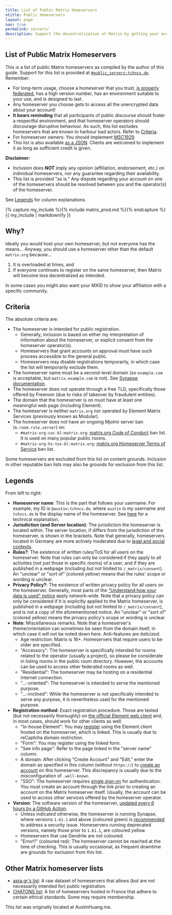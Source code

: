```yaml
---
title: List of Public Matrix Homeservers
ntitle: Public Homeservers
layout: page
nav: true
permalink: servers/
description: Support the decentralization of Matrix by getting your account on an alternative homeserver!
---
```


<script>
document.addEventListener('DOMContentLoaded', (event) => {
  Array.from(document.getElementsByTagName("tr")).forEach(r => {
    let c = r.children;
    let i = 2;
    while(i < 4) {
      switch (c[i].textContent) {
        case "No":
          c[i].classList.add("red");
          break;
        case "Yes":
        case "CoC and ToS":
          c[i].classList.add("green");
          break;
        default:
          c[i].classList.add("orange");
      }
      i++;
    }
    i = r.children.length - 1;
    if (c[i].textContent == "Error!!")
      c[i].classList.add("red");
    else if (c[i].textContent.indexOf("Dendrite") == -1)
      c[i].classList.add((parseFloat(c[i].textContent.substring(2)) >= 61.1) ? "green" : "orange");
  })
})
</script>

## List of Public Matrix Homeservers

This is a list of public Matrix homeservers as compiled by the author of this guide. Support for this list is provided at [`#public_servers:tchncs.de`](https://matrix.to/#/#public_servers:tchncs.de). Remember:

* For long-term usage, choose a homeserver that you trust, [is properly federated](https://federationtester.matrix.org/), has a high version number, has an environment suitable to your use, and is designed to last.
* Any homeserver you choose gets to access all the unencrypted data about your account!
* **It bears reminding** that all participants of public discourse should foster a respectful environment, and that homeserver operators should discourage disruptive behaviour. As such, this list excludes homeservers that are known to harbour bad actors. Refer to [Criteria](#criteria).
* For homeserver owners: You should implement [MSC1929](https://github.com/matrix-org/matrix-doc/blob/hs/proposal-admin-contact-1/proposals/1929-admin-contact.md).
* This list is also available [as a JSON](../servers.json). Clients are welcomed to implement it as long as sufficient credit is given.

**Disclaimer:**

* Inclusion does **NOT** imply any opinion (affiliation, endorsement, etc.) on individual homeservers, nor any guarantee regarding their availability.
* This list is provided "as is." Any dispute regarding your account on one of the homeservers should be resolved between you and the operator(s) of the homeserver.

See [Legends](#legends) for column explanations.

{% capture my_include %}{% include matrix_prod.md %}{% endcapture %}
{{ my_include | markdownify }}

## Why?

Ideally you would host your own homeserver, but not everyone has the means... Anyway, you should use a homeserver other than the default `matrix.org` because...

1. It is overloaded at times, and
2. If everyone continues to register on the same homeserver, then Matrix will become less decentralized as intended.

In some cases you might also want your MXID to show your affiliation with a specific community.

## Criteria

The absolute criteria are:

* The homeserver is intended for public registration.
  * Generally, inclusion is based on either my interpretation of information about the homeserver, or explicit consent from the homeserver operator(s).
  * Homeservers that grant accounts on approval must have such process accessible to the general public.
  * Homeservers may disable registrations temporarily, in which case the list will temporarily exclude them.
* The homeserver name must be a second-level domain (so `example.com` is acceptable, but `matrix.example.com` is not). See [Synapse documentation](https://matrix-org.github.io/synapse/latest/delegate.html).
* The homeserver does not operate through a free TLD, specifically those offered by Freenom (due to risks of takeover by fraudulent entities).
* The domain that the homeserver is on must have at least one meaningful web page (including Element).
* The homeserver is neither `matrix.org` nor operated by Element Matrix Services (previously known as Modular).
* The homeserver does not have an ongoing Mjolnir server ban (`m.room.rule.server`) on:
  * `#matrix-org-coc-bl:matrix.org`: [matrix.org Code of Conduct](https://matrix.org/legal/code-of-conduct/) ban list. It is used on many popular public rooms.
  * `#matrix-org-hs-tos-bl:matrix.org`: [matrix.org Homeserver Terms of Service](https://matrix.org/legal/terms-and-conditions/) ban list.

Some homeservers are excluded from this list on content grounds. Inclusion in other reputable ban lists may also be grounds for exclusion from this list.

## Legends

From left to right:

* **Homeserver name**: This is the part that follows your username. For example, my ID is `@austin:tchncs.de`, where `austin` is my username and `tchncs.de` is the display name of the homeserver. See [here](https://spec.matrix.org/v1.1/server-server-api/#resolving-server-names) for a technical explanation.
* **Jurisdiction (and Server location)**: The jurisdiction the homeserver is located within. The server location, if differs from the jurisdiction of the homeserver, is shown in the brackets. Note that generally, homeservers located in Germany are more actively moderated due to [legal and social contexts](https://en.wikipedia.org/wiki/Censorship_in_Germany#Re-unified_Germany_(1990%E2%80%93present)).
* **Rules?**: The existence of written rules/ToS for all users on the homeserver. Note that rules can only be considered if they apply to all activities (not just those in specific rooms) of a user, and if they are published in a webpage (including but not limited to `/_matrix/consent`). An "unclear" or "sort of" (colored yellow) means that the rules' scope or wording is unclear.
* **Privacy Policy?**: The existence of written privacy policy for all users on the homeserver. Generally, most parts of the ["Understand how your data is used" notice](https://matrix-client.matrix.org/_matrix/consent?v=1.0) apply network-wide. Note that a privacy policy can only be considered if it is explicitly applied to the Matrix homeserver, is published in a webpage (including but not limited to `/_matrix/consent`), and is not a copy of the aforementioned notice. An "unclear" or "sort of" (colored yellow) means the privacy policy's scope or wording is unclear.
* **Note**: Miscellaneous remarks. Note that a homeserver's theme/orientation can sometimes be seen from the domain itself, in which case it will not be noted down here. Anti-features are *italicized*.
  * Age restriction: Matrix is 16+. Homeservers that require users to be older are specified.
  * "Accessory": The homeserver is specifically intended for rooms related to the operator (usually a project), so please be considerate in listing rooms in the public room directory. However, the accounts can be used to access other federated rooms as well.
  * "Residential": The homeserver may be hosting on a residential internet connection.
  * "...-oriented": The homeserver is intended to serve the mentioned purpose.
  * "...-inclined": While the homeserver is not specifically intended to serve any purpose, it is nevertheless used for the mentioned purpose.
* **Registration method**: Exact registration procedure. Those are tested (but not necessarily thoroughly) on [the official Element web client](https://app.element.io) and, in most cases, should work for other clients as well.
  * "In-house Element": You may [register](../guide/#register-an-account) using the Element client hosted on the homeserver, which is linked. This is usually due to reCaptcha domain restriction.
  * "Form": You may register using the linked form.
  * "See info page": Refer to the page linked in the "server name" column.
  * A domain: After clicking "Create Account" and "Edit," enter the domain as specified in this column (without `https://`) to [create an account](../guide/#register-an-account) on this homeserver. This discrepancy is usually due to the misconfiguration of `.well-known`.
  * "SSO": The homeserver requires [single sign-on](https://en.wikipedia.org/wiki/Single_sign-on) for authentication. You must create an account through the link prior to creating an account on the Matrix homeserver itself. Usually, the account can be used to access other services offered by the homeserver operator.
* **Version**: The software version of the homeserver, [updated every 6 hours by a GitHub Action](https://github.com/austinhuang0131/joinmatrix/blob/main/.github/workflows/matrix_ver.yml#L4).
  * Unless indicated otherwise, the homeserver is running Synapse, where versions `1.61.1` and above (coloured green) is [recommended](https://cve.mitre.org/cgi-bin/cvename.cgi?name=CVE-2022-31052) to address a security issue. Homeservers running deprecated versions, namely those prior to `1.61.1`, are coloured yellow.
  * Homeservers that use Dendrite are not coloured.
  * "Error!!" (coloured red): The homeserver cannot be reached at the time of checking. This is usually occasional, as frequent downtime are grounds for exclusion from this list.

## Other Matrix homeserver lists

* [asra.gr's list](https://wiki.asra.gr/en:public_servers): A raw dataset of homeservers that allows (but are not necessarily intended for) public registration.
* [CHATONS list](https://www.chatons.org/search/by-service?service_type_target_id=All&field_alternatives_aux_services_target_id=All&field_software_target_id=274&field_is_shared_value=All&title=): A list of homeservers hosted in France that adhere to certain ethical standards. Some may require membership.

This list was originally located at AustinHuang.me.
